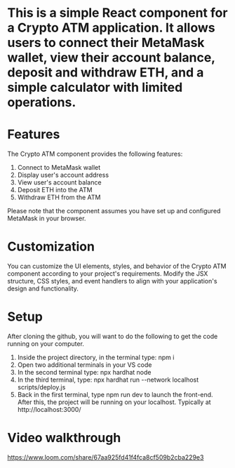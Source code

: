 # This is a simple React component for a Crypto ATM application. It allows users to connect their MetaMask wallet, view their account balance, deposit and withdraw ETH, and a simple calculator with limited operations.
# Features
The Crypto ATM component provides the following features:

1. Connect to MetaMask wallet
2. Display user's account address
3. View user's account balance
4. Deposit ETH into the ATM
5. Withdraw ETH from the ATM

Please note that the component assumes you have set up and configured MetaMask in your browser.

# Customization
You can customize the UI elements, styles, and behavior of the Crypto ATM component according to your project's requirements. Modify the JSX structure, CSS styles, and event handlers to align with your application's design and functionality.

# Setup
After cloning the github, you will want to do the following to get the code running on your computer. 
1. Inside the project directory, in the terminal type: npm i
2. Open two additional terminals in your VS code
3. In the second terminal type: npx hardhat node
4. In the third terminal, type: npx hardhat run --network localhost scripts/deploy.js
5. Back in the first terminal, type npm run dev to launch the front-end.
After this, the project will be running on your localhost. Typically at http://localhost:3000/

# Video walkthrough
https://www.loom.com/share/67aa925fd41f4fca8cf509b2cba229e3
